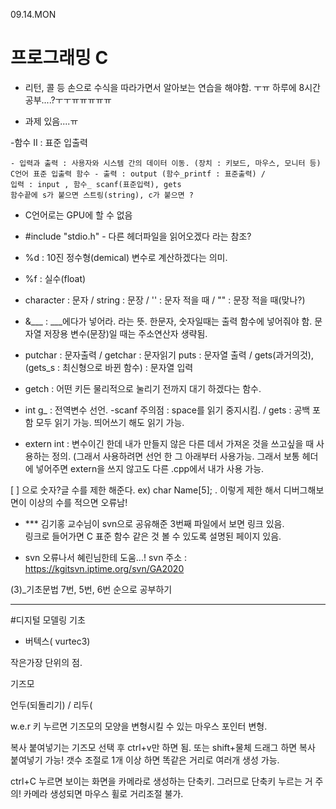 09.14.MON

# 프로그래밍 C

-   리턴, 콜 등 손으로 수식을 따라가면서 알아보는 연습을 해야함. ㅜㅠ
하루에 8시간 공부....?ㅜㅜㅠㅠㅠㅠㅠ

- 과제 있음....ㅠ

-함수 II :  표준 입출력 

	- 입력과 출력 : 사용자와 시스템 간의 데이터 이동. (장치 : 키보드, 마우스, 모니터 등)
	C언어 표준 입출력 함수 - 출력 : output (함수_printf : 표준출력) / 
	입력 : input , 함수_ scanf(표준입력), gets
	함수끝에 s가 붙으면 스트링(string), c가 붙으면 ? 

- C언어로는 GPU에 할 수 없음

- #include "stdio.h" - 다른  헤더파일을 읽어오겠다 라는 참조? 
- %d : 10진 정수형(demical) 변수로 계산하겠다는 의미. 
- %f : 실수(float)
- character : 문자  /  string :  문장  /  '' :  문자 적을 때 / "" : 문장 적을 때(맞나?)
- &___ : ___에다가 넣어라. 라는 뜻. 한문자, 숫자일때는 출력 함수에 넣어줘야 함.
 문자열 저장용 변수(문장)일 때는 주소연산자 생략됨.
- putchar : 문자출력  /  getchar : 문자읽기
puts : 문자열 출력  / gets(과거의것), (gets_s : 최신형으로 바뀐 함수)  :  문자열 입력
- getch : 어떤 키든 물리적으로 눌리기 전까지 대기 하겠다는 함수.
- int g_     : 전역변수 선언.
-scanf 주의점 :  space를 읽기 중지시킴. / gets : 공백 포함 모두 읽기 가능. 띄어쓰기 해도 읽기 가능.

- extern int : 변수이긴 한데 내가 만들지 않은 다른 데서 가져온 것을 쓰고싶을 때 사용하는 정의.
(그래서 사용하려면 선언 한 그 아래부터 사용가능. 그래서 보통 헤더에 넣어주면 extern을 쓰지 않고도
다른 .cpp에서 내가 사용 가능.

[ ] 으로 숫자?글 수를 제한 해준다.
ex) char Name[5]; . 이렇게 제한 해서 디버그해보면이 이상의 수를 적으면 오류남!


- *** 김기홍 교수님이 svn으로 공유해준 3번째 파일에서 보면 링크 있음.   
 링크로 들어가면 C 표준 함수 같은 것 볼 수 있도록 설명된 페이지 있음.

- svn  오류나서 혜린님한테 도움...! svn 주소 : https://kgitsvn.iptime.org/svn/GA2020

(3)_기초문법 7번, 5번, 6번 순으로 공부하기
______________________________________________________________________

#디지털 모델링 기초

- 버텍스( vurtec3)

 작은가장 단위의 점.
 

기즈모

언두(되돌리기) / 리두(


w.e.r 키 누르면 기즈모의 모양을 변형시킬 수 있는 마우스 포인터 변형.

복사 붙여넣기는 기즈모 선택 후 ctrl+v만 하면 됨.
또는 shift+물체 드래그 하면 복사 붙여넣기 가능!
갯수 조절로 1개 이상 하면 똑같은 거리로 여러개 생성 가능.

 
ctrl+C 누르면 보이는 화면을 카메라로 생성하는 단축키. 그러므로 단축키 누르는 거 주의!
카메라 생성되면 마우스 휠로 거리조절 불가.
